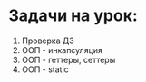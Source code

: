 # Задачи на урок:
1. Проверка ДЗ
2. ООП - инкапсуляция
3. ООП - геттеры, сеттеры
4. ООП - static








